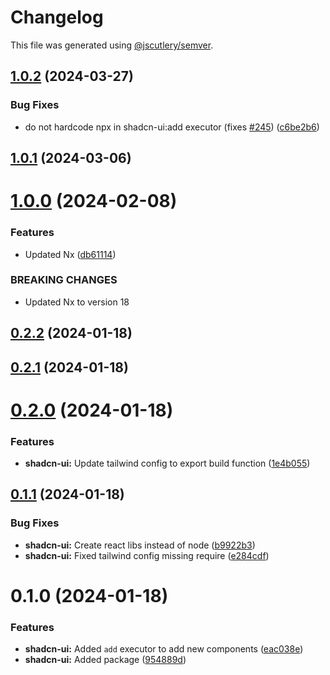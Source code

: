 # Changelog

This file was generated using [@jscutlery/semver](https://github.com/jscutlery/semver).

## [1.0.2](https://github.com/TriPSs/nx-extend/compare/shadcn-ui@1.0.1...shadcn-ui@1.0.2) (2024-03-27)


### Bug Fixes

* do not hardcode npx in shadcn-ui:add executor (fixes [#245](https://github.com/TriPSs/nx-extend/issues/245)) ([c6be2b6](https://github.com/TriPSs/nx-extend/commit/c6be2b6ebc68c9951845c1d36916651e2ec6f08d))



## [1.0.1](https://github.com/TriPSs/nx-extend/compare/shadcn-ui@1.0.0...shadcn-ui@1.0.1) (2024-03-06)



# [1.0.0](https://github.com/TriPSs/nx-extend/compare/shadcn-ui@0.2.2...shadcn-ui@1.0.0) (2024-02-08)


### Features

* Updated Nx ([db61114](https://github.com/TriPSs/nx-extend/commit/db61114abc4991ae0e66ade0660b2baee76263f0))


### BREAKING CHANGES

* Updated Nx to version 18



## [0.2.2](https://github.com/TriPSs/nx-extend/compare/shadcn-ui@0.2.1...shadcn-ui@0.2.2) (2024-01-18)



## [0.2.1](https://github.com/TriPSs/nx-extend/compare/shadcn-ui@0.2.0...shadcn-ui@0.2.1) (2024-01-18)



# [0.2.0](https://github.com/TriPSs/nx-extend/compare/shadcn-ui@0.1.1...shadcn-ui@0.2.0) (2024-01-18)


### Features

* **shadcn-ui:** Update tailwind config to export build function ([1e4b055](https://github.com/TriPSs/nx-extend/commit/1e4b055f93d7afda833d499d095102b309ae439a))



## [0.1.1](https://github.com/TriPSs/nx-extend/compare/shadcn-ui@0.1.0...shadcn-ui@0.1.1) (2024-01-18)


### Bug Fixes

* **shadcn-ui:** Create react libs instead of node ([b9922b3](https://github.com/TriPSs/nx-extend/commit/b9922b32fc69c38485424390a2b8cc4fbb38062a))
* **shadcn-ui:** Fixed tailwind config missing require ([e284cdf](https://github.com/TriPSs/nx-extend/commit/e284cdf248c64890d012c49e1ea3d6494902bdc4))



# 0.1.0 (2024-01-18)


### Features

* **shadcn-ui:** Added `add` executor to add new components ([eac038e](https://github.com/TriPSs/nx-extend/commit/eac038e97a673493a249a6c2a5d639f54d816453))
* **shadcn-ui:** Added package ([954889d](https://github.com/TriPSs/nx-extend/commit/954889dff1b7b618a002b6f38ba62f8254806232))
